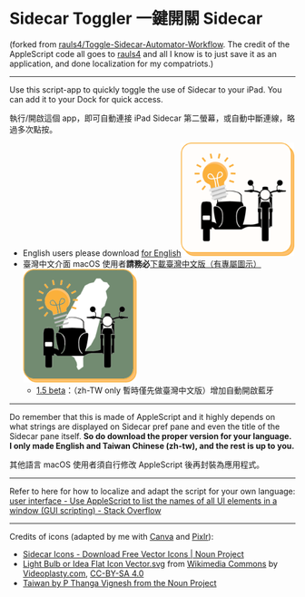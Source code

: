 # Sidecar Toggler 一鍵開關 Sidecar
(forked from [rauls4/Toggle-Sidecar-Automator-Workflow](https://github.com/rauls4/Toggle-Sidecar-Automator-Workflow). The credit of the AppleScript code all goes to [rauls4](https://github.com/rauls4) and all I know is to just save it as an application, and done localization for my compatriots.) 

---

Use this script-app to quickly toggle the use of Sidecar to your iPad. You can add it to your Dock for quick access.

執行/開啟這個 app，即可自動連接 iPad Sidecar 第二螢幕，或自動中斷連線，略過多次點按。

* English users please download [for English](https://github.com/GJRobert/Sidecar-Toggler/releases/download/1.0/Sidecar.Toggler.en.zip)<img src="https://raw.githubusercontent.com/GJRobert/Sidecar-Toggler/master/!resources/icon.png" alt="臺灣中文版 zh-TW version icon" width="200">
* 臺灣中文介面 macOS 使用者**請務必**[下載臺灣中文版（有專屬圖示）](https://github.com/GJRobert/Sidecar-Toggler/releases/download/1.0/Sidecar.Toggler.zh-tw.zip)<img src="https://raw.githubusercontent.com/GJRobert/Sidecar-Toggler/master/!resources/icon%20for%20Taiwan.png" alt="臺灣中文版 zh-TW version icon" width="200">
  * [1.5 beta](https://github.com/GJRobert/Sidecar-Toggler/releases/tag/1.5-beta)：（zh-TW only 暫時僅先做臺灣中文版）增加自動開啟藍牙

---

Do remember that this is made of AppleScript and it highly depends on what strings are displayed on Sidecar pref pane and even the title of the Sidecar pane itself. **So do download the proper version for your language. I only made English and Taiwan Chinese (zh-tw), and the rest is up to you.**

其他語言 macOS 使用者須自行修改 AppleScript 後再封裝為應用程式。

---

Refer to here for how to localize and adapt the script for your own language: [user interface - Use AppleScript to list the names of all UI elements in a window (GUI scripting) - Stack Overflow](https://stackoverflow.com/questions/42231133/use-applescript-to-list-the-names-of-all-ui-elements-in-a-window-gui-scripting)

---

Credits of icons (adapted by me with [Canva](https://www.canva.com/) and [Pixlr](https://pixlr.com/tw/editor/)):

* [Sidecar Icons - Download Free Vector Icons | Noun Project](https://thenounproject.com/term/sidecar/319838/)
* [Light Bulb or Idea Flat Icon Vector.svg](https://commons.wikimedia.org/wiki/File:Light_Bulb_or_Idea_Flat_Icon_Vector.svg##) from [Wikimedia Commons](https://commons.wikimedia.org/wiki/Main_Page) by [Videoplasty.com](https://videoplasty.com/), [CC-BY-SA 4.0](https://creativecommons.org/licenses/by-sa/4.0/deed.en)
* [Taiwan by P Thanga Vignesh from the Noun Project](https://thenounproject.com/term/taiwan/662112/)